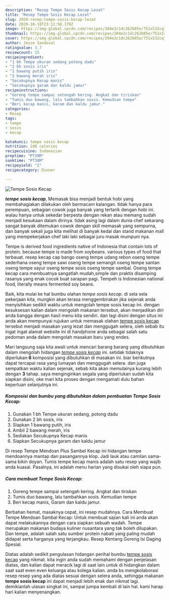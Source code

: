 ```yaml
---
description: "Resep Tempe Sosis Kecap Lezat"
title: "Resep Tempe Sosis Kecap Lezat"
slug: 2920-resep-tempe-sosis-kecap-lezat
date: 2020-10-18T23:12:50.178Z
image: https://img-global.cpcdn.com/recipes/204e2c1dc262b05e/751x532cq70/tempe-sosis-kecap-foto-resep-utama.jpg
thumbnail: https://img-global.cpcdn.com/recipes/204e2c1dc262b05e/751x532cq70/tempe-sosis-kecap-foto-resep-utama.jpg
cover: https://img-global.cpcdn.com/recipes/204e2c1dc262b05e/751x532cq70/tempe-sosis-kecap-foto-resep-utama.jpg
author: Jesse Sandoval
ratingvalue: 3.7
reviewcount: 15
recipeingredient:
- "1 bh Tempe ukuran sedang potong dadu"
- "2 bh sosis iris"
- "1 bawang putih iris"
- "2 bawang merah iris"
- "Secukupnya Kecap manis"
- "Secukupnya garam dan kaldu jamur"
recipeinstructions:
- "Goreng tempe sampai setengah kering. Angkat dan tiriskan"
- "Tumis duo bawang, lalu tambahkan sosis. Kemudian tempe"
- "Beri kecap manis, Garam dan kaldu jamur."
categories:
- Resep
tags:
- tempe
- sosis
- kecap

katakunci: tempe sosis kecap 
nutrition: 248 calories
recipecuisine: Indonesian
preptime: "PT39M"
cooktime: "PT38M"
recipeyield: "2"
recipecategory: Dinner

---
```



![Tempe Sosis Kecap](https://img-global.cpcdn.com/recipes/204e2c1dc262b05e/751x532cq70/tempe-sosis-kecap-foto-resep-utama.jpg)

<b><i>tempe sosis kecap</i></b>, Memasak bisa menjadi bentuk hobi yang membahagiakan dilakukan oleh bermacam kalangan. tidak hanya para perempuan, sebagian cowok juga banyak yang tertarik dengan hobi ini. walau hanya untuk sekedar berpesta dengan rekan atau memang sudah menjadi kesukaan dalam dirinya. tidak asing lagi dalam dunia chef sekarang sangat banyak ditemukan cowok dengan skill memasak yang sempurna, dan banyak sekali juga kita melihat di banyak kedai dan stand makanan mall yang mempekerjakan chef laki laki sebagai juru masak mumpuni nya.

Tempe is derived food ingredients native of Indonesia that contain lots of protein. because tempe is made from soybeans. various types of food that terbauat. resep kecap cap bango oseng tempe udang rebon oseng tempe sederhana oseng tempe sawi oseng tempe semangit oseng tempe santan oseng tempe sayur oseng tempe sosis oseng tempe sambal. Oseng tempe kecap cara membuatnya sangatlah mudah,simple dan praktis disamping rasanya yang enak cocok buat sarapan pagi. Tempeh is Indonesian national food, literally means fermented soy beans.

Baik, kita mulai ke hal bumbu olahan <i>tempe sosis kecap</i>. di sela sela pekerjaan kita, mungkin akan terasa menggembirakan jika sejenak anda menyisihkan sedikit waktu untuk mengolah tempe sosis kecap ini. dengan kesuksesan kalian dalam mengolah makanan tersebut, akan menjadikan diri anda bangga dengan hasil menu kita sendiri. dan lagi disini dengan situs ini anda akan mempunyai rujukan untuk memasak olahan <u>tempe sosis kecap</u> tersebut menjadi masakan yang lezat dan menggugah selera, oleh sebab itu ingat ingat alamat website ini di handphone anda sebagai salah satu pedoman anda dalam mengolah masakan baru yang endes.


Mari langsung saja kita awali untuk mencari barang barang yang dibutuhkan dalam mengolah hidangan <u><i>tempe sosis kecap</i></u> ini. setidak tidaknya diperlukan <b>6</b> komposisi yang dibutuhkan di masakan ini. biar berikutnya dapat tercapai rasa yang lumayan dan menggugah selera. dan juga sempatkan waktu kalian sejenak, sebab kita akan memulainya kurang lebih dengan <b>3</b> tahap. saya menginginkan segala yang diperlukan sudah kita siapkan disini, oke mari kita proses dengan mengamati dulu bahan keperluan selanjutnya ini.

<!--inarticleads1-->

##### Komposisi dan bumbu yang dibutuhkan dalam pembuatan Tempe Sosis Kecap:

1. Gunakan 1 bh Tempe ukuran sedang, potong dadu
1. Gunakan 2 bh sosis, iris
1. Siapkan 1 bawang putih, iris
1. Ambil 2 bawang merah, iris
1. Sediakan Secukupnya Kecap manis
1. Siapkan Secukupnya garam dan kaldu jamur


Di resep Tempe Mendoan Plus Sambel Kecap ini hidangan tempe mendoannya mantap dan pasangannya klop. Jadi lauk atau camilan sama-sama bikin doyan. Tumis tempe kecap manis adalah satu resep yang wajib anda kuasai. Pasalnya, ini adalah menu harian yang disukai oleh siapa pun. 

<!--inarticleads2-->

##### Cara membuat Tempe Sosis Kecap:

1. Goreng tempe sampai setengah kering. Angkat dan tiriskan
1. Tumis duo bawang, lalu tambahkan sosis. Kemudian tempe
1. Beri kecap manis, Garam dan kaldu jamur.


Berbahan hemat, masaknya cepat, ini resep mudahnya. Cara Membuat Tempe Mendoan Sambal Kecap: Untuk membuat sajian kali ini anda akan dapat melakukannya dengan cara siapkan sebuah wadah. Tempe merupakan makanan budaya kuliner nusantara yang tak boleh dilupakan. Dan tempe, adalah salah satu sumber protein nabati yang paling mudah didapat serta harganya yang terjangkau. Resep Kentang Goreng Isi Daging Spesial. 

Diatas adalah sedikit pengulasan hidangan perihal bumbu <u>tempe sosis kecap</u> yang nikmat. kita ingin anda sudah memahami dengan penjelasan diatas, dan kalian dapat meracik lagi di saat lain untuk di hidangkan dalam saat saat even even keluarga atau kolega kalian. anda bs mengkolaborasi resep resep yang ada diatas sesuai dengan selera anda, sehingga makanan <b>tempe sosis kecap</b> ini dapat menjadi lebih enak dan nikmat lagi. demikianlah ulasan singkat ini, sampai jumpa kembali di lain hal. kami harap hari kalian menyenangkan.
